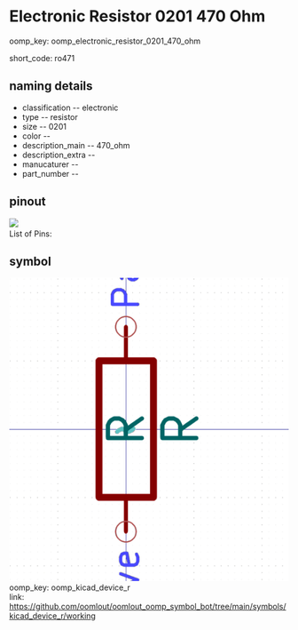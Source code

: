 # Electronic Resistor 0201 470 Ohm
oomp_key: oomp_electronic_resistor_0201_470_ohm  

short_code: ro471
## naming details
* classification -- electronic
* type -- resistor
* size -- 0201
* color -- 
* description_main -- 470_ohm
* description_extra -- 
* manucaturer -- 
* part_number -- 
## pinout
![](working_pinout_600.png)  
List of Pins:



## symbol

![](symbol/0/working/working_600.png)  
oomp_key: oomp_kicad_device_r  
link: https://github.com/oomlout/oomlout_oomp_symbol_bot/tree/main/symbols/kicad_device_r/working  


